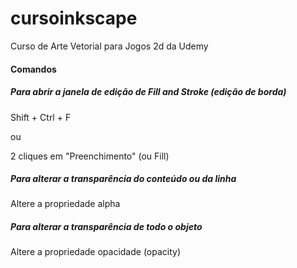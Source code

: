 # cursoinkscape
Curso de Arte Vetorial para Jogos 2d da Udemy

#### Comandos

##### Para abrir a janela de edição de Fill and Stroke (edição de borda)

Shift + Ctrl + F 

ou 

2 cliques em "Preenchimento" (ou Fill)

##### Para alterar a transparência do conteúdo ou da linha

Altere a propriedade alpha

##### Para alterar a transparência de todo o objeto

Altere a propriedade opacidade (opacity)

